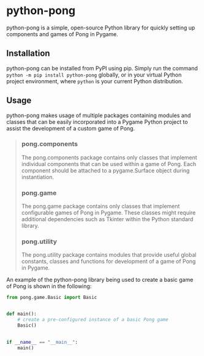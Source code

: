 # python-pong
python-pong is a simple, open-source Python library for quickly setting up components and games of Pong in Pygame.

## Installation
python-pong can be installed from PyPI using pip. Simply run the command `python -m pip install python-pong`
globally, or in your virtual Python project environment, where `python` is your current Python distribution.

## Usage
python-pong makes usage of multiple packages containing modules and classes that can be easily incorporated into a
Pygame Python project to assist the development of a custom game of Pong.

>### pong.components 
> The pong.components package contains only classes that implement individual components that can be
used within a game of Pong. Each component should be attached to a pygame.Surface object during instantiation.
> ### pong.game
> The pong.game package contains only classes that implement configurable
games of Pong in Pygame. These classes might require additional dependencies such as Tkinter within the Python standard library.
> ### pong.utility
> The pong.utility package contains modules that provide useful global constants, classes and functions for
development of a game of Pong in Pygame.

An example of the python-pong library being used to create a basic game of Pong is shown in the following:

```python
from pong.game.Basic import Basic


def main():
    # create a pre-configured instance of a basic Pong game
    Basic()

    
if __name__ == "__main__":
    main()
```